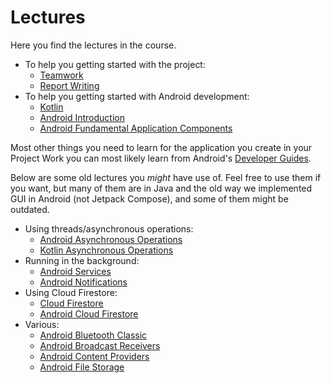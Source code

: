 # Lectures
Here you find the lectures in the course.

* To help you getting started with the project:
	* [Teamwork](../../lectures/teamwork/)
	* [Report Writing](../../lectures/report-writing/)
* To help you getting started with Android development:
	* [Kotlin](../../lectures/kotlin/)
	* [Android Introduction](../../lectures/android-introduction/)
	* [Android Fundamental Application Components](../../lectures/android-fundamental-application-components/)

Most other things you need to learn for the application you create in your Project Work you can most likely learn from Android's [Developer Guides](https://developer.android.com/guide).

Below are some old lectures you *might* have use of. Feel free to use them if you want, but many of them are in Java and the old way we implemented GUI in Android (not Jetpack Compose), and some of them might be outdated.

* Using threads/asynchronous operations:
	* [Android Asynchronous Operations](../../lectures/android-asynchronous-operations/)
	* [Kotlin Asynchronous Operations](../../lectures/kotlin-asynchronous-operations/)
* Running in the background:
	* [Android Services](../../lectures/android-services/)
	* [Android Notifications](../../lectures/android-notifications/)
* Using Cloud Firestore:
	* [Cloud Firestore](../../lectures/cloud-firestore/)
	* [Android Cloud Firestore](../../lectures/android-cloud-firestore/)
* Various:
	* [Android Bluetooth Classic](../../lectures/android-bluetooth-classic/)
	* [Android Broadcast Receivers](../../lectures/android-broadcast-receivers/)
	* [Android Content Providers](../../lectures/android-content-providers/)
	* [Android File Storage](../../lectures/android-file-storage/)




<!--



Added at start of Course Week 3:


* Martins Design Lecture:
	* [Recording](https://ju.instructure.com/courses/4825/pages/recordings?module_item_id=166072)
	* [Slides](https://ju.instructure.com/files/726278/download?download_frd=1)
	* [Marvel App](https://marvelapp.com/) (don't forget to checkout their [templates](https://marvelapp.com/sketchpad))
	* [Design Patterns at UI Patterns](https://ui-patterns.com/patterns)
	* [Material Design 3](https://m3.material.io/)
	* [Adobe Color](https://color.adobe.com)





* [Android App Bar](../../lectures/android-app-bar/)
* [Android Permissions](../../lectures/android-permissions/)
* [Android Conditional Resources](../../lectures/android-conditional-resources/)
* [Android CoordinatorLayout](../../lectures/android-coordinator-layout/)
* [Android Backward Compatible](../../lectures/android-backward-compatible/)

Added Course Week 2:

* [Android Backward Compatible](../../lectures/android-backward-compatible/)
* [Martin's Design Lecture #1](https://ju.instructure.com/courses/3421/pages/tutorial-recordings?module_item_id=78645)

<div v-if="false">

* [Android GPS](../../lectures/android-gps/)
* [Android Scheduling](../../lectures/android-scheduling/)
* [Android Content Providers](../../lectures/android-content-providers/)
* [Android File System](../../lectures/android-file-system/)
* [Android Sensors](../../lectures/android-sensors/)
* Android 
* [Android Menus](../../lectures/android-menus/)
* [Android Activities](../../lectures/android-activities/)

* [Android Views and Layouts](../../lectures/android-views-and-layouts/)
* [Android Linear Layouts](../../lectures/android-linear-layout/)
* [Android Constraint Layouts](../../lectures/android-constraint-layout/)
* [Android ListView](../../lectures/android-list-view/)* [Android Runtime Configuration Changes](../../lectures/android-runtime-configuration-changes/)
* [Android Fragment](../../lectures/android-fragments/)
* [Android ViewModel](../../lectures/android-view-model/)
* [Android Bottom Navigation View and Drawer Layout](../../lectures/android-bottom-navigation-view-and-drawer-layout/)
* [Android Dialogs](../../lectures/android-dialogs/)
* [Android RecyclerView](../../lectures/android-recycler-view/)
</div>

-->
